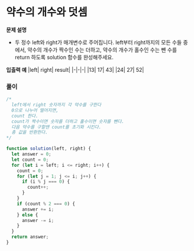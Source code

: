 # 약수의 개수와 덧셈

<b>문제 설명</b>

- 두 정수 left와 right가 매개변수로 주어집니다. left부터 right까지의 모든 수들 중에서, 약수의 개수가 짝수인 수는 더하고, 약수의 개수가 홀수인 수는 뺀 수를 return 하도록 solution 함수를 완성해주세요. <br/>

<b>입출력 예</b>
|left| right| result|
|-|-|-|
|13| 17| 43|
|24| 27| 52|

### 풀이

```js
/*
  left에서 right 숫자까지 각 약수를 구한다 
  0으로 나누어 떨어지면,
  count 한다.
  count가 짝수이면 숫자를 더하고 홀수이면 숫자를 뺀다.
  다음 약수를 구할땐 count를 초기화 시킨다.
  총 값을 반환한다.
*/

function solution(left, right) {
  let answer = 0;
  let count = 0;
  for (let i = left; i <= right; i++) {
    count = 0;
    for (let j = 1; j <= i; j++) {
      if (i % j === 0) {
        count++;
      }
    }
    if (count % 2 === 0) {
      answer += i;
    } else {
      answer -= i;
    }
  }
  return answer;
}
```
